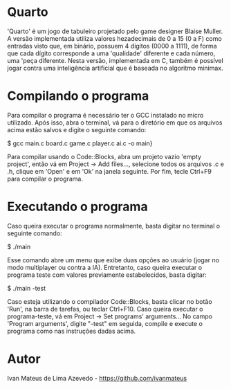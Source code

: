 # Quarto
'Quarto' é um jogo de tabuleiro projetado pelo game designer Blaise Muller. A versão implementada utiliza valores hezadecimais de 0 a 15 (0 a F) como entradas visto que, em binário, possuem 4 dígitos (0000 a 1111), de forma que cada dígito corresponde a uma 'qualidade' diferente e cada número, uma 'peça diferente. Nesta versão, implementada em C, também é possível jogar contra uma inteligência artificial que é baseada no algoritmo minimax.

# Compilando o programa
Para compilar o programa é necessário ter o GCC instalado no micro utilizado. Após isso, abra o terminal, vá para o diretório em que os arquivos acima estão salvos e digite o seguinte comando:

$ gcc main.c board.c game.c player.c ai.c -o main}

Para compilar usando o Code::Blocks, abra um projeto vazio 'empty project', então vá em Project -> Add files..., selecione todos os arquivos .c e .h, clique em 'Open' e em 'Ok' na janela seguinte. Por fim,  tecle Ctrl+F9 para compilar o programa.

# Executando o programa
Caso queira executar o programa normalmente, basta digitar no terminal o seguinte comando: 

$ ./main

Esse comando abre um menu que exibe duas opções ao usuário (jogar no modo multiplayer ou contra a IA). Entretanto, caso queira executar o programa teste com valores previamente estabelecidos, basta digitar:

$ ./main -test

Caso esteja utilizando o compilador Code::Blocks, basta clicar no botão 'Run', na barra de tarefas, ou teclar Ctrl+F10. Caso queira executar o programa-teste, vá em Project -> Set programs' arguments... No campo 'Program arguments', digite "-test" em seguida, compile e execute o programa como nas instruções dadas acima.

# Autor
Ivan Mateus de Lima Azevedo - https://github.com/ivanmateus
